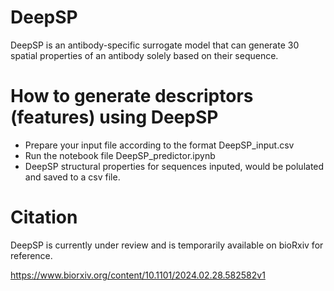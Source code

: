 # DeepSP
DeepSP is an antibody-specific surrogate model that can generate 30 spatial properties of an antibody solely based on their sequence.

# How to generate descriptors (features) using DeepSP

- Prepare your input file according to the format DeepSP_input.csv
- Run the notebook file DeepSP_predictor.ipynb
- DeepSP structural properties for sequences inputed, would be polulated and saved to a csv file.

# Citation

DeepSP is currently under review and is temporarily available on bioRxiv for reference.

https://www.biorxiv.org/content/10.1101/2024.02.28.582582v1


